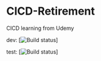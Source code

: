 # CICD-Retirement
CICD learning from Udemy

dev: [![Build status](https://build.appcenter.ms/v0.1/apps/a7ca646c-c53a-4e29-86f7-3d1476e7ae10/branches/dev/badge)]

test: [![Build status](https://build.appcenter.ms/v0.1/apps/10208ed6-d0ce-4342-9dec-43c8af9a8f81/branches/master/badge)]

